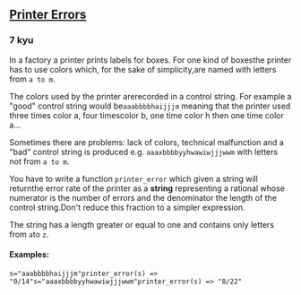 <h2><a href=https://www.codewars.com/kata/56541980fa08ab47a0000040/train/python target="_blank">Printer Errors</a></h2><h3>7 kyu</h3><p>In a factory a printer prints labels for boxes. For one kind of boxesthe printer has to use colors which, for the sake of simplicity,are named with letters from <code>a to m</code>. </p><p>The colors used by the printer arerecorded in a control string. For example a "good" control string would be<code>aaabbbbhaijjjm</code> meaning that the printer used three times color a, four timescolor b, one time color h then one time color a...</p><p>Sometimes there are problems: lack of colors, technical malfunction and a "bad" control string is produced e.g. <code>aaaxbbbbyyhwawiwjjjwwm</code> with letters not from <code>a to m</code>.</p><p>You have to write a function <code>printer_error</code> which given a string will returnthe error rate of the printer as a <strong>string</strong> representing a rational whose numerator is the number of errors and the denominator the length of the control string.Don't reduce this fraction to a simpler expression.</p><p>The string has a length greater or equal to one and contains only letters from <code>a</code>to <code>z</code>.</p><h4 id="examples">Examples:</h4><pre><code>s="aaabbbbhaijjjm"printer_error(s) =&gt; "0/14"s="aaaxbbbbyyhwawiwjjjwwm"printer_error(s) =&gt; "8/22"</code></pre>